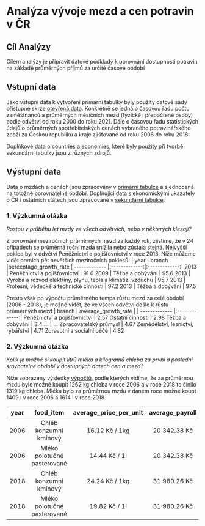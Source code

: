 # Analýza vývoje mezd a cen potravin v ČR

## Cíl Analýzy
Cílem analýzy je připravit datové podklady k porovnání dostupnosti potravin na základě průměrných příjmů za určité časové období

## Vstupní data
Jako vstupní data k vytvoření primární tabulky byly použity datové sady přístupné skrze [otevřená data](https://data.gov.cz/). Konkrétně se jedná o časovou řadu počtu zaměstnanců a průměrných měsíčních mezd (fyzické i přepočtené osoby) podle odvětví od roku 2000 do roku 2021. Dále o časovou řadu statistických údajů o průměrných spotřebitelských cenách vybraného potravinářského zboží za Českou republiku a kraje zjišťované od roku 2006 do roku 2018.

Doplňkové data o countries a economies, které byly použity při tvorbě sekundární tabulky jsou z různých zdrojů. 


## Výstupní data
Data o mzdách a cenách jsou zpracovány v [primární tabulce](https://github.com/OndrejVejvoda/engeto-sql-project/blob/main/primary_table.sql) a sjednocená na totožné porovnatelné období. Doplňující data s ekonomickými ukazately o ČR i ostatních státech jsou zpracované v [sekundární tabulce]().

###  1. Výzkumná otázka
_Rostou v průběhu let mzdy ve všech odvětvích, nebo v některých klesají?_

Z porovnání meziročních průměrných mezd za každý rok, zjistíme, že v 24 případech se průměrná roční mzda snížila nebo zůstala stejná. Nejvyšší pokled byl v odvětví Peněžnictví a pojišťovnictví v roce 2013. Níže můžeme vidět prvních pět nevětších meziročních poklesů.
| year | branch |percentage_growth_rate 
| ------------- |:-------------:|:-------------:|
2013 |	Peněžnictví a pojišťovnictví |	91.0
2009 |	Těžba a dobývání |	95.6
2013 |	Výroba a rozvod elektřiny, plynu, tepla a klimatiz. vzduchu |	95.7
2013 |	Profesní, vědecké a technické činnosti	| 97.2
2013	| Těžba a dobývání	| 97.5

Presto však po výpočtu průměrného tempa růstu mezd za celé období (2006 - 2018), je možné vidět, že ve všech odvětví došlo k růstu průměrných mezd
| branch | average_growth_rate |
| ------------- |:-------------:|
Peněžnictví a pojišťovnictví | 2.57
Ostatní činnosti |	2.98
Těžba a dobývání |	3.4
... | ...
Zpracovatelský průmysl |	4.67
Zemědělství, lesnictví, rybářství |	4.71
Zdravotní a sociální péče |	4.82

###  2. Výzkumná otázka
_Kolik je možné si koupit litrů mléka a kilogramů chleba za první a poslední srovnatelné období v dostupných datech cen a mezd?_

Níže zobrazeny výsledky [výpočtů](), podle kterých vidíme, že za průměrnou mzdu bylo možné koupit 1262 kg chleba v roce 2006 a v roce 2018 to činilo 1319 kg chleba.
Mléka bylo za průměrnou mzdu v daném roce možné koupt 1409 l v roce 2006 a 1614 l v roce 2018.

| year | food_item | average_price_per_unit | average_payroll | units_for_avg_payroll | unit
| ------------- |:-------------:|:-------------:| :-------------:| :-------------:| :-------------:|
2006 |	Chléb konzumní kmínový |	16.12 Kč / 1kg |	20 342.38 Kč	| 1262.0 |	1kg
2006 |	Mléko polotučné pasterované |	14.44 Kč / 1l |	20 342.38 Kč |	1409.0 |	1l
2018 |	Chléb konzumní kmínový |	24.24 Kč / 1kg	| 31 980.26 Kč	| 1319.0 |	1kg
2018 |	Mléko polotučné pasterované |	19.82 Kč / 1l |	31 980.26 Kč |	1614.0 |	1l
